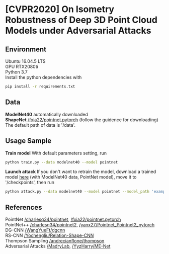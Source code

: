 # [CVPR2020] On Isometry Robustness of Deep 3D Point Cloud Models under Adversarial Attacks
## Environment
Ubuntu 16.04.5 LTS  
GPU RTX2080ti  
Python 3.7  
Install the python dependencies with  
```bash
pip install -r requirements.txt
```

## Data
**ModelNet40** automatically downloaded  
**ShapeNet** [/fxia22/pointnet.pytorch](https://github.com/fxia22/pointnet.pytorch) (follow the guidence for downloading)  
The default path of data is '/data'.  

## Usage Sample
**Train model** With default parameters setting, run 
```bash
python train.py --data modelnet40 --model pointnet
```
**Launch attack** If you don't want to retrain the model, download a trained model [here](https://drive.google.com/file/d/1bQSIyTjVl4DAdMGQtLbySdfG8TCeMLpu/view?usp=sharing) (with ModelNet40 data, PointNet model), move it to '/checkpoints', then run
```bash
python attack.py --data modelnet40 --model pointnet --model_path 'example'
```

## References
PointNet  [/charlesq34/pointnet](https://github.com/charlesq34/pointnet), [/fxia22/pointnet.pytorch](https://github.com/fxia22/pointnet.pytorch)    
PointNet++  [/charlesq34/pointnet2](https://github.com/charlesq34/pointnet2), [/yanx27/Pointnet_Pointnet2_pytorch](https://github.com/yanx27/Pointnet_Pointnet2_pytorch)  
DG-CNN  [/WangYueFt/dgcnn](https://github.com/WangYueFt/dgcnn)  
RS-CNN  [/Yochengliu/Relation-Shape-CNN](https://github.com/Yochengliu/Relation-Shape-CNN)  
Thompson Sampling  [/andrecianflone/thompson](https://github.com/andrecianflone/thompson)  
Adversarial Attacks [/MadryLab](https://github.com/MadryLab), [/YyzHarry/ME-Net](https://github.com/YyzHarry/ME-Net)   
